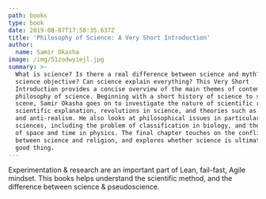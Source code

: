 ```yaml
---
path: books
type: book
date: 2019-08-07T17:50:35.637Z
title: 'Philosophy of Science: A Very Short Introduction'
author:
  name: Samir Okasha
image: /img/51zodwyiejl.jpg
summary: >-
  What is science? Is there a real difference between science and myth? Is
  science objective? Can science explain everything? This Very Short
  Introduction provides a concise overview of the main themes of contemporary
  philosophy of science. Beginning with a short history of science to set the
  scene, Samir Okasha goes on to investigate the nature of scientific reasoning,
  scientific explanation, revolutions in science, and theories such as realism
  and anti-realism. He also looks at philosophical issues in particular
  sciences, including the problem of classification in biology, and the nature
  of space and time in physics. The final chapter touches on the conflicts
  between science and religion, and explores whether science is ultimately a
  good thing.
---
```

Experimentation & research are an important part of Lean, fail-fast, Agile mindset. This books helps understand the scientific method, and the difference between science & pseudoscience.
